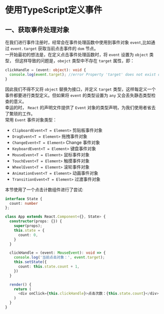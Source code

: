 # 使用TypeScript定义事件
## 一、获取事件处理对象
在我们进行事件注册时，经常会在事件处理函数中使用到事件对象 `event`,比如通过 `event.target` 获取当前点击事件的 `dom` 节点。  
一开始最初的想法是，在定义点击事件处理函数时，将 `event` 设置为 `object` 类型， 但这样导致的问题是，`obejct` 类型中不存在 `target` 属性，即：
```ts
clickHandle = (event: object): void {
  console.log(event.target); //error Property 'target' does not exist on type 'object'.ts(2339)
}
```
因此我们不得不又将 `object` 替换为接口，并定义 `target` 类型，这样每定义一个事件都要进行类型定义。但如果将 `event` 的类型设置为 `any` 又会丢失静态类型检查的意义。  
幸运的时， `React` 的声明文件提供了 `Event` 对象的类型声明，为我们使用者省去了繁琐的工作。  
常用 `Event` 事件对象类型：
* `ClipboardEvent<T = Element>` 剪贴板事件对象
* `DragEvent<T = Element>` 拖拽事件对象
* `ChangeEvent<T = Element>`  Change 事件对象
* `KeyboardEvent<T = Element>` 键盘事件对象
* `MouseEvent<T = Element>` 鼠标事件对象
* `TouchEvent<T = Element>`  触摸事件对象
* `WheelEvent<T = Element>` 滚轮事件对象
* `AnimationEvent<T = Element>` 动画事件对象
* `TransitionEvent<T = Element>` 过渡事件对象

本节使用了一个点击计数组件进行了尝试:
```ts
interface State {
  count: number
};

class App extends React.Component<{}, State> {
  constructor(props: {}) {
    super(props);
    this.state = {
      count: 0,
    }
  }

  clickHandle = (event: MouseEvent): void => {
    console.log('当前点击对象：', event.target);
    this.setState({
      count: this.state.count + 1,
    })
  }

  render() {
    return (
      <div onClick={this.clickHandle}>点击次数：{this.state.count}</div>
    )
  }
}
```